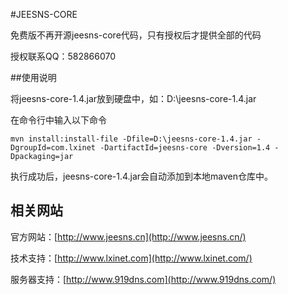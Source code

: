 #JEESNS-CORE

免费版不再开源jeesns-core代码，只有授权后才提供全部的代码

授权联系QQ：582866070

##使用说明

将jeesns-core-1.4.jar放到硬盘中，如：D:\jeesns-core-1.4.jar

在命令行中输入以下命令

`mvn install:install-file -Dfile=D:\jeesns-core-1.4.jar -DgroupId=com.lxinet -DartifactId=jeesns-core -Dversion=1.4 -Dpackaging=jar`

执行成功后，jeesns-core-1.4.jar会自动添加到本地maven仓库中。


## 相关网站

官方网站：[http://www.jeesns.cn](http://www.jeesns.cn/)

技术支持：[http://www.lxinet.com](http://www.lxinet.com/)

服务器支持：[http://www.919dns.com](http://www.919dns.com/)
